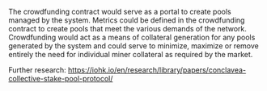 The crowdfunding contract would serve as a portal to create pools managed by
the system. Metrics could be defined in the crowdfunding contract to create pools that
meet the various demands of the network. Crowdfunding would act as a means of
collateral generation for any pools generated by the system and could serve to
minimize, maximize or remove entirely the need for individual miner collateral as
required by the market.


Further research: 
https://iohk.io/en/research/library/papers/conclavea-collective-stake-pool-protocol/
